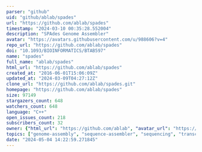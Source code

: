 ```yaml
---
parser: "github"
uid: "github/ablab/spades"
url: "https://github.com/ablab/spades"
timestamp: "2024-03-10 00:35:28.552004"
description: "SPAdes Genome Assembler"
avatar: "https://avatars.githubusercontent.com/u/988606?v=4"
repo_url: "https://github.com/ablab/spades"
doi: "10.1093/BIOINFORMATICS/BTAB597"
name: "spades"
full_name: "ablab/spades"
html_url: "https://github.com/ablab/spades"
created_at: "2016-06-01T15:06:09Z"
updated_at: "2024-03-09T04:27:12Z"
clone_url: "https://github.com/ablab/spades.git"
homepage: "https://github.com/ablab/spades"
size: 97149
stargazers_count: 648
watchers_count: 648
language: "C++"
open_issues_count: 218
subscribers_count: 32
owner: {"html_url": "https://github.com/ablab", "avatar_url": "https://avatars.githubusercontent.com/u/988606?v=4", "login": "ablab", "type": "Organization"}
topics: ["genome-assembly", "sequence-assembler", "sequencing", "transcriptome-assembly", "illumina", "metagenome-assembly", "next-generation-sequencing"]
date: "2024-05-04 14:22:59.271845"
---
```

